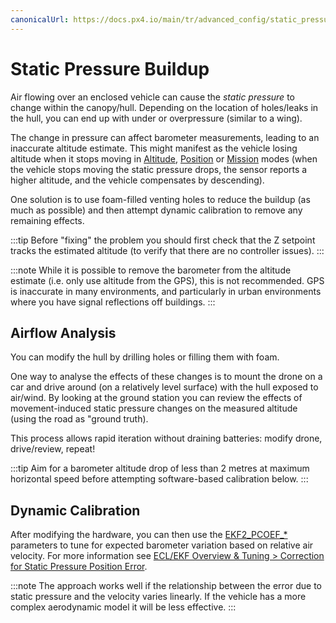 ```yaml
---
canonicalUrl: https://docs.px4.io/main/tr/advanced_config/static_pressure_buildup
---
```


# Static Pressure Buildup

Air flowing over an enclosed vehicle can cause the _static pressure_ to change within the canopy/hull. Depending on the location of holes/leaks in the hull, you can end up with under or overpressure (similar to a wing).

The change in pressure can affect barometer measurements, leading to an inaccurate altitude estimate. This might manifest as the vehicle losing altitude when it stops moving in [Altitude](../flight_modes_mc/altitude.md), [Position](../flight_modes_mc/position.md) or [Mission](../flight_modes/mission.md) modes (when the vehicle stops moving the static pressure drops, the sensor reports a higher altitude, and the vehicle compensates by descending).

One solution is to use foam-filled venting holes to reduce the buildup (as much as possible) and then attempt dynamic calibration to remove any remaining effects.

:::tip
Before "fixing" the problem you should first check that the Z setpoint tracks the estimated altitude (to verify that there are no controller issues).
:::

:::note
While it is possible to remove the barometer from the altitude estimate (i.e. only use altitude from the GPS), this is not recommended.
GPS is inaccurate in many environments, and particularly in urban environments where you have signal reflections off buildings.
:::

## Airflow Analysis

You can modify the hull by drilling holes or filling them with foam.

One way to analyse the effects of these changes is to mount the drone on a car and drive around (on a relatively level surface) with the hull exposed to air/wind. By looking at the ground station you can review the effects of movement-induced static pressure changes on the measured altitude (using the road as "ground truth).

This process allows rapid iteration without draining batteries: modify drone, drive/review, repeat!

:::tip
Aim for a barometer altitude drop of less than 2 metres at maximum horizontal speed before attempting software-based calibration below.
:::

## Dynamic Calibration

After modifying the hardware, you can then use the [EKF2_PCOEF\_\*](../advanced_config/parameter_reference.md#EKF2_PCOEF_XN) parameters to tune for expected barometer variation based on relative air velocity. For more information see [ECL/EKF Overview & Tuning > Correction for Static Pressure Position Error](../advanced_config/tuning_the_ecl_ekf.md#correction-for-static-pressure-position-error).

:::note
The approach works well if the relationship between the error due to static pressure and the velocity varies linearly.
If the vehicle has a more complex aerodynamic model it will be less effective.
:::
